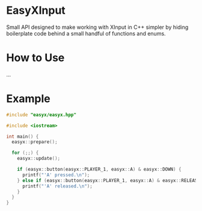# EasyXInput
Small API designed to make working with XInput in C++ simpler by hiding boilerplate code behind a small handful of functions and enums.

# How to Use
...

# Example
```cpp
#include "easyx/easyx.hpp"

#include <iostream>

int main() {
  easyx::prepare();

  for (;;) {
    easyx::update();

    if (easyx::button(easyx::PLAYER_1, easyx::A) & easyx::DOWN) {
      printf("'A' pressed.\n");
    } else if (easyx::button(easyx::PLAYER_1, easyx::A) & easyx::RELEASED) {
      printf("'A' released.\n");
    }
  }
}
```
